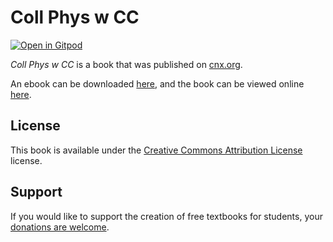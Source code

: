 # Coll Phys w CC

[![Open in Gitpod](https://gitpod.io/button/open-in-gitpod.svg)](https://gitpod.io/from-referrer/)

_Coll Phys w CC_ is a book that was published on [cnx.org](https://cnx.org/).

An ebook can be downloaded [here](https://github.com/cnx-user-books/cnxbook-coll-phys-w-cc/releases/latest), and the book can be viewed online [here](https://github.com/cnx-user-books/cnxbook-coll-phys-w-cc/releases/latest).

## License
This book is available under the [Creative Commons Attribution License](./LICENSE) license.

## Support
If you would like to support the creation of free textbooks for students, your [donations are welcome](https://riceconnect.rice.edu/donation/support-openstax-banner).
